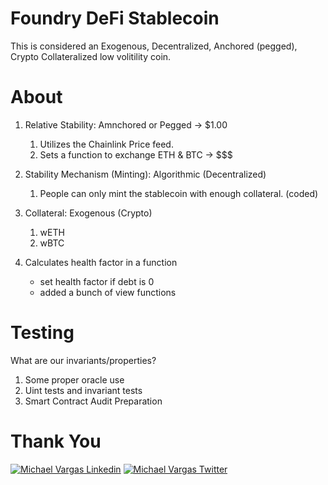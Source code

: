 # Foundry DeFi Stablecoin

This is considered an Exogenous, Decentralized, Anchored (pegged), Crypto Collateralized low volitility coin.

# About

1. Relative Stability: Amnchored or Pegged -> $1.00
   1. Utilizes the Chainlink Price feed.
   2. Sets a function to exchange ETH & BTC -> $$$
2. Stability Mechanism (Minting): Algorithmic (Decentralized)
   1. People can only mint the stablecoin with enough collateral.
      (coded)
3. Collateral: Exogenous (Crypto)

   1. wETH
   2. wBTC

4. Calculates health factor in a function
   - set health factor if debt is 0
   - added a bunch of view functions

# Testing

What are our invariants/properties?

1. Some proper oracle use
2. Uint tests and invariant tests
3. Smart Contract Audit Preparation

# Thank You

[![Michael Vargas Linkedin](https://img.shields.io/badge/LinkedIn-0077B5?style=for-the-badge&logo=linkedin&logoColor=white)](https://www.linkedin.com/in/michael-vargas-a5b51b223/)
[![Michael Vargas Twitter](https://img.shields.io/badge/Twitter-1DA1F2?style=for-the-badge&logo=twitter&logoColor=white)](https://twitter.com/warlord_aztec)
